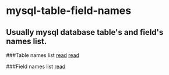 mysql-table-field-names
=================

Usually mysql database table's and field's names list.
-----------------

###Table names list
	<a href='tables'>read</a>
	[read](tables)

###Field names list
	<a href='fields'>read</a>


